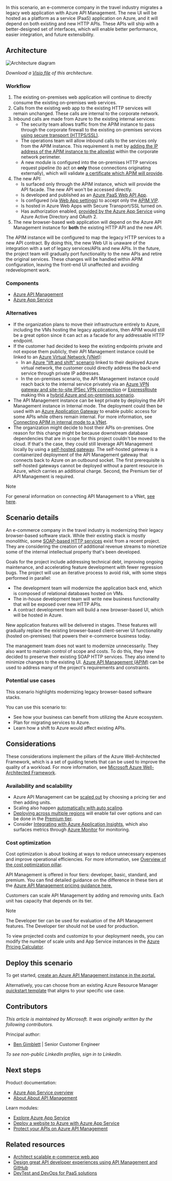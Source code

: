 In this scenario, an e-commerce company in the travel industry migrates a legacy web application with Azure API Management. The new UI will be hosted as a platform as a service (PaaS) application on Azure, and it will depend on both existing and new HTTP APIs. These APIs will ship with a better-designed set of interfaces, which will enable better performance, easier integration, and future extensibility.

## Architecture

![Architecture diagram][architecture]

*Download a [Visio file][visio-download] of this architecture.*

### Workflow

1. The existing on-premises web application will continue to directly consume the existing on-premises web services.
2. Calls from the existing web app to the existing HTTP services will remain unchanged. These calls are internal to the corporate network.
3. Inbound calls are made from Azure to the existing internal services:
    - The security team allows traffic from the APIM instance to pass through the corporate firewall to the existing on-premises services [using secure transport (HTTPS/SSL)][apim-ssl].
    - The operations team will allow inbound calls to the services only from the APIM instance. This requirement is met by [adding the IP address of the APIM instance to the allowlist][apim-allow-ip] within the corporate network perimeter.
    - A new module is configured into the on-premises HTTP services request pipeline (to act on **only** those connections originating externally), which will validate [a certificate which APIM will provide][apim-mutualcert-auth].
4. The new API:
    - Is surfaced only through the APIM instance, which will provide the API facade. The new API won't be accessed directly.
    - Is developed and published as an [Azure PaaS Web API App][azure-api-apps].
    - Is configured (via [Web App settings][azure-appservice-ip-restrict]) to accept only the [APIM VIP][apim-faq-vip].
    - Is hosted in Azure Web Apps with Secure Transport/SSL turned on.
    - Has authorization enabled, [provided by the Azure App Service][azure-appservice-auth] using Azure Active Directory and OAuth 2.
5. The new browser-based web application will depend on the Azure API Management instance for **both** the existing HTTP API and the new API.

The APIM instance will be configured to map the legacy HTTP services to a new API contract. By doing this, the new Web UI is unaware of the integration with a set of legacy services/APIs and new APIs. In the future, the project team will gradually port functionality to the new APIs and retire the original services. These changes will be handled within APIM configuration, leaving the front-end UI unaffected and avoiding redevelopment work.

### Components

- [Azure API Management](https://azure.microsoft.com/services/api-management)
- [Azure App Service](https://azure.microsoft.com/services/app-service)

### Alternatives

- If the organization plans to move their infrastructure entirely to Azure, including the VMs hosting the legacy applications, then APIM would still be a great option since it can act as a facade for any addressable HTTP endpoint.
- If the customer had decided to keep the existing endpoints private and not expose them publicly, their API Management instance could be linked to an [Azure Virtual Network (VNet)][azure-vnet]:
  - In an [Azure "lift and shift" scenario][azure-vm-lift-shift] linked to their deployed Azure virtual network, the customer could directly address the back-end service through private IP addresses.
  - In the on-premises scenario, the API Management instance could reach back to the internal service privately via an [Azure VPN gateway and site-to-site IPSec VPN connection][azure-vpn] or [ExpressRoute][azure-er] making this a [hybrid Azure and on-premises scenario][azure-hybrid].
- The API Management instance can be kept private by deploying the API Management instance in Internal mode. The deployment could then be used with an [Azure Application Gateway][azure-appgw] to enable public access for some APIs while others remain internal. For more information, see [Connecting APIM in internal mode to a VNet][apim-vnet-internal].
- The organization might decide to host their APIs on-premises. One reason for this change might be because downstream database dependencies that are in scope for this project couldn't be moved to the cloud. If that's the case, they could still leverage API Management locally by using a [self-hosted gateway][apim-sh-gw]. The self-hosted gateway is a containerized deployment of the API Management gateway that connects back to Azure on an outbound socket. The first prerequisite is self-hosted gateways cannot be deployed without a parent resource in Azure, which carries an additional charge. Second, the Premium tier of API Management is required.

> [!NOTE]
> For general information on connecting API Management to a VNet, [see here][apim-vnet].

## Scenario details

An e-commerce company in the travel industry is modernizing their legacy browser-based software stack. While their existing stack is mostly monolithic, some [SOAP-based HTTP services][soap] exist from a recent project. They are considering the creation of additional revenue streams to monetize some of the internal intellectual property that's been developed.

Goals for the project include addressing technical debt, improving ongoing maintenance, and accelerating feature development with fewer regression bugs. The project will use an iterative process to avoid risk, with some steps performed in parallel:

- The development team will modernize the application back end, which is composed of relational databases hosted on VMs.
- The in-house development team will write new business functionality that will be exposed over new HTTP APIs.
- A contract development team will build a new browser-based UI, which will be hosted in Azure.

New application features will be delivered in stages. These features will gradually replace the existing browser-based client-server UI functionality (hosted on-premises) that powers their e-commerce business today.

The management team does not want to modernize unnecessarily. They also want to maintain control of scope and costs. To do this, they have decided to preserve their existing SOAP HTTP services. They also intend to minimize changes to the existing UI. [Azure API Management (APIM)][apim] can be used to address many of the project's requirements and constraints.

### Potential use cases

This scenario highlights modernizing legacy browser-based software stacks.

You can use this scenario to:

- See how your business can benefit from utilizing the Azure ecosystem.
- Plan for migrating services to Azure.
- Learn how a shift to Azure would affect existing APIs.

## Considerations

These considerations implement the pillars of the Azure Well-Architected Framework, which is a set of guiding tenets that can be used to improve the quality of a workload. For more information, see [Microsoft Azure Well-Architected Framework](/azure/architecture/framework).

### Availability and scalability

- Azure API Management can be [scaled out][apim-scaleout] by choosing a pricing tier and then adding units.
- Scaling also happen [automatically with auto scaling][apim-autoscale].
- [Deploying across multiple regions][apim-multi-regions] will enable fail over options and can be done in the [Premium tier][apim-pricing].
- Consider [Integrating with Azure Application Insights][azure-apim-ai], which also surfaces metrics through [Azure Monitor][azure-mon] for monitoring.

### Cost optimization

Cost optimization is about looking at ways to reduce unnecessary expenses and improve operational efficiencies. For more information, see [Overview of the cost optimization pillar](/azure/architecture/framework/cost/overview).

API Management is offered in four tiers: developer, basic, standard, and premium. You can find detailed guidance on the difference in these tiers at the [Azure API Management pricing guidance here.][apim-pricing]

Customers can scale API Management by adding and removing units. Each unit has capacity that depends on its tier.

> [!NOTE]
> The Developer tier can be used for evaluation of the API Management features. The Developer tier should not be used for production.

To view projected costs and customize to your deployment needs, you can modify the number of scale units and App Service instances in the [Azure Pricing Calculator][pricing-calculator].

## Deploy this scenario

To get started, [create an Azure API Management instance in the portal.][apim-create]

Alternatively, you can choose from an existing Azure Resource Manager [quickstart template][azure-quickstart-templates-apim] that aligns to your specific use case.

## Contributors

*This article is maintained by Microsoft. It was originally written by the following contributors.*

Principal author:

* [Ben Gimblett](https://uk.linkedin.com/in/benjamin-gimblett-0414992) | Senior Customer Engineer

*To see non-public LinkedIn profiles, sign in to LinkedIn.*

## Next steps

Product documentation:

- [Azure App Service overview](/azure/app-service/overview)
- [About About API Management](/azure/api-management/api-management-key-concepts)

Learn modules:

- [Explore Azure App Service](/training/modules/introduction-to-azure-app-service/)
- [Deploy a website to Azure with Azure App Service](/training/paths/deploy-a-website-with-azure-app-service/)
- [Protect your APIs on Azure API Management](/training/modules/protect-apis-on-api-management/)

## Related resources

- [Architect scalable e-commerce web app](../../web-apps/idea/scalable-ecommerce-web-app.yml)
- [Design great API developer experiences using API Management and GitHub](../../example-scenario/web/design-api-developer-experiences-management-github.yml)
- [DevTest and DevOps for PaaS solutions](../../solution-ideas/articles/dev-test-paas.yml)

<!-- links -->

[architecture]: ./media/architecture-apim-api-scenario.png
[apim-create]: /azure/api-management/get-started-create-service-instance
[apim-multi-regions]: /azure/api-management/api-management-howto-deploy-multi-region
[apim-autoscale]: /azure/api-management/api-management-howto-autoscale
[apim-scaleout]: /azure/api-management/upgrade-and-scale
[azure-apim-ai]: /azure/api-management/api-management-howto-app-insights
[azure-mon]: /azure/monitoring-and-diagnostics/monitoring-overview
[azure-appgw]: /azure/application-gateway/application-gateway-introduction
[apim-vnet-internal]: /azure/api-management/api-management-howto-integrate-internal-vnet-appgateway
[apim-vnet]: /azure/api-management/api-management-using-with-vnet
[azure-hybrid]: ../../reference-architectures/hybrid-networking/index.yml
[azure-er]: /azure/expressroute/expressroute-introduction
[azure-vpn]: /azure/vpn-gateway/vpn-gateway-howto-site-to-site-resource-manager-portal
[azure-vnet]: /azure/virtual-network/virtual-networks-overview
[azure-appservice-auth]: /azure/app-service/app-service-authentication-overview#identity-providers
[apim-faq-vip]: /azure/api-management/api-management-faq#how-can-i-secure-the-connection-between-the-api-management-gateway-and-my-back-end-services
[azure-appservice-ip-restrict]: /azure/app-service/app-service-ip-restrictions
[azure-api-apps]: /azure/app-service
[apim-ssl]: /azure/api-management/api-management-howto-manage-protocols-ciphers
[apim-mutualcert-auth]: /azure/api-management/api-management-howto-mutual-certificates
[apim-allow-ip]: /azure/api-management/api-management-faq#how-can-i-secure-the-connection-between-the-api-management-gateway-and-my-back-end-services
[apim]: /azure/api-management/api-management-key-concepts
[azure-vm-lift-shift]: https://azure.microsoft.com/resources/azure-virtual-datacenter-lift-and-shift-guide
[apim-pricing]: https://azure.microsoft.com/pricing/details/api-management
[azure-quickstart-templates-apim]: https://azure.microsoft.com/resources/templates/?term=API+Management&pageNumber=1
[soap]: https://en.wikipedia.org/wiki/SOAP
[pricing-calculator]: https://azure.com/e/0e916a861fac464db61342d378cc0bd6
[visio-download]: https://arch-center.azureedge.net/architecture-apim-api-scenario.vsdx
[apim-sh-gw]: /azure/api-management/self-hosted-gateway-overview
